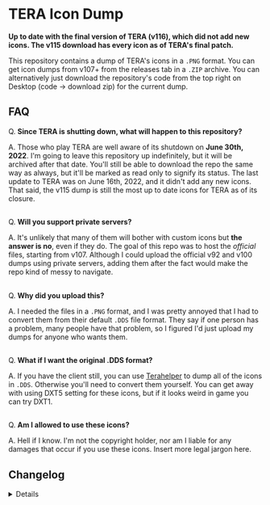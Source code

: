# TERA Icon Dump
**Up to date with the final version of TERA (v116), which did not add new icons. The v115 download has every icon as of TERA's final patch.**

This repository contains a dump of TERA's icons in a `.PNG` format. You can get icon dumps from v107+ from the releases tab in a `.ZIP` archive. You can alternatively just download the repository's code from the top right on Desktop (code -> download zip) for the current dump.


## FAQ
Q. **Since TERA is shutting down, what will happen to this repository?**

A. Those who play TERA are well aware of its shutdown on **June 30th, 2022**. I'm going to leave this repository up indefinitely, but it will be archived after that date. You'll still be able to download the repo the same way as always, but it'll be marked as read only to signify its status. The last update to TERA was on June 16th, 2022, and it didn't add any new icons. That said, the v115 dump is still the most up to date icons for TERA as of its closure.
##

Q. **Will you support private servers?**

A. It's unlikely that many of them will bother with custom icons but **the answer is no**, even if they do. The goal of this repo was to host the *official* files, starting from v107. Although I could upload the official v92 and v100 dumps using private servers, adding them after the fact would make the repo kind of messy to navigate.
##

Q. **Why did you upload this?**

A. I needed the files in a `.PNG` format, and I was pretty annoyed that I had to convert them from their default `.DDS` file format. They say if one person has a problem, many people have that problem, so I figured I'd just upload my dumps for anyone who wants them.
##

Q. **What if I want the original .DDS format?**

A. If you have the client still, you can use [Terahelper](https://github.com/GoneUp/GPK_RePack) to dump all of the icons in `.DDS`. Otherwise you'll need to convert them yourself. You can get away with using DXT5 setting for these icons, but if it looks weird in game you can try DXT1.
##

Q. **Am I allowed to use these icons?**

A. Hell if I know. I'm not the copyright holder, nor am I liable for any damages that occur if you use these icons. Insert more legal jargon here.


## Changelog
<details>

 ### 1.5.3.1 (6/19/2022)
- Fixed readme. :^)
 
 ### 1.5.3 (6/16/2022)
- Prepared repo for archival.
 
 ### 1.5.2 (4/6/2022)
- Readme update-2.
 
 ### 1.5.1 (4/6/2022)
- Readme update.

 ### 1.5.0 (3/24/2022)
- v115 dump.

 ### 1.4.0 (2/8/2022)
- v114 dump.

 ### 1.3.0 (12/2/2021)
- v112 dump.

 ### 1.2.1 (11/17/2021)
- v110.3 dump.

 ### 1.2.0 (9/28/2021)
- v110 dump.

 ### 1.1.1 (8/6/2021)
- Github desktop too slow. :^)

 ### 1.1.0 (8/6/2021)
- v108 dump.
  
 ### 1.0.0 (7/8/2021)
- v107 dump.

</details>
